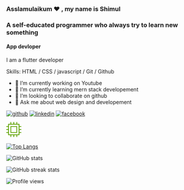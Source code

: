 ### Asslamulaikum ❤ , my name is Shimul

### A self-educated programmer who always try to learn new something

#### App devloper

I am a flutter developer 

Skills:  HTML / CSS / javascript / Git / Github

- 🔭 I’m currently working on Youtube 
- 🌱 I’m currently learning mern stack developement
- 👯 I’m looking to collaborate on github 
- 💬 Ask me about web design and developement


[<img src='https://cdn.jsdelivr.net/npm/simple-icons@3.0.1/icons/github.svg' alt='github' height='40'>](https://github.com/jhshimul2001)  [<img src='https://cdn.jsdelivr.net/npm/simple-icons@3.0.1/icons/linkedin.svg' alt='linkedin' height='40'>](https://www.linkedin.com/in/juvaid-hasan-shimul/)  [<img src='https://cdn.jsdelivr.net/npm/simple-icons@3.0.1/icons/facebook.svg' alt='facebook' height='40'>](https://www.facebook.com/jubayedhasan.shimul)  

<a href='https://docs.github.com/en/developers'><img src='https://raw.githubusercontent.com/acervenky/animated-github-badges/master/assets/devbadge.gif' width='40' height='40'></a> 

[![Top Langs](https://github-readme-stats.vercel.app/api/top-langs/?username=jhshimul2001)](https://github.com/anuraghazra/github-readme-stats)

![GitHub stats](https://github-readme-stats.vercel.app/api?username=jhshimul2001&show_icons=true&count_private=true)  

![GitHub streak stats](https://streak-stats.demolab.com/?user=jhshimul2001)  

![Profile views](https://gpvc.arturio.dev/jhshimul2001)  














